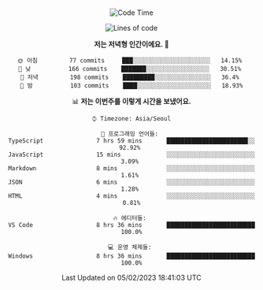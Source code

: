<div align="center">

<br />

 <!--START_SECTION:waka-->
![Code Time](http://img.shields.io/badge/Code%20Time-277%20hrs%2044%20mins-blue)

![Lines of code](https://img.shields.io/badge/%EC%A0%80%EB%8A%94%20%EC%97%AC%ED%83%9C%EA%B9%8C%EC%A7%80%20-503%20Thousand%20%EC%A4%84%EC%9D%98%20%EC%BD%94%EB%93%9C%EB%A5%BC%20%EC%9E%91%EC%84%B1%ED%96%88%EC%96%B4%EC%9A%94.-blue)

**저는 저녁형 인간이에요. 🦉** 

```text
🌞 아침         77 commits     ███░░░░░░░░░░░░░░░░░░░░░░   14.15% 
🌆 낮　         166 commits    ███████░░░░░░░░░░░░░░░░░░   30.51% 
🌃 저녁         198 commits    █████████░░░░░░░░░░░░░░░░   36.4% 
🌙 밤　         103 commits    ████░░░░░░░░░░░░░░░░░░░░░   18.93%

```


📊 **저는 이번주를 이렇게 시간을 보냈어요.** 

```text
⌚︎ Timezone: Asia/Seoul

💬 프로그래밍 언어들: 
TypeScript               7 hrs 59 mins       ███████████████████████░░   92.92% 
JavaScript               15 mins             ░░░░░░░░░░░░░░░░░░░░░░░░░   3.09% 
Markdown                 8 mins              ░░░░░░░░░░░░░░░░░░░░░░░░░   1.61% 
JSON                     6 mins              ░░░░░░░░░░░░░░░░░░░░░░░░░   1.28% 
HTML                     4 mins              ░░░░░░░░░░░░░░░░░░░░░░░░░   0.81%

🔥 에디터들: 
VS Code                  8 hrs 36 mins       █████████████████████████   100.0%

💻 운영 체제들: 
Windows                  8 hrs 36 mins       █████████████████████████   100.0%

```


 Last Updated on 05/02/2023 18:41:03 UTC
<!--END_SECTION:waka-->

</div>
